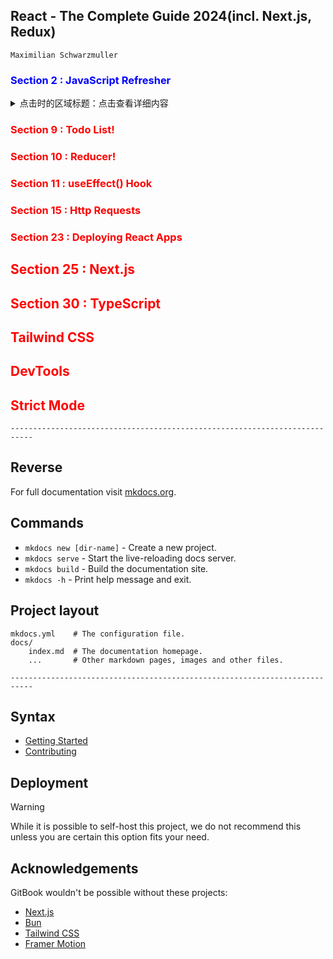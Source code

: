 ## React - The Complete Guide 2024(incl. Next.js, Redux)

`Maximilian Schwarzmuller`

### **<font color=blue>Section 2 : JavaScript Refresher</font>**

<details>
  <summary>点击时的区域标题：点击查看详细内容</summary>
    <p> - 测试 测试测试</p>
    <p> - 测试 测试测试</p>
    <code> title，value，callBack 可以缺省 </code>
</details>

### **<font color=red>Section 9 : Todo List!</font>**

### **<font color=red>Section 10 : Reducer!</font>**

### **<font color=red>Section 11 : useEffect() Hook</font>**

### **<font color=red>Section 15 : Http Requests</font>**

### **<font color=red>Section 23 : Deploying React Apps</font>**

## **<font color=red>Section 25 : Next.js</font>**

## **<font color=red>Section 30 : TypeScript</font>**

## **<font color=red>Tailwind CSS</font>**

## **<font color=red>DevTools</font>**

## **<font color=red>Strict Mode</font>**

```
---------------------------------------------------------------------------
```

## Reverse

For full documentation visit [mkdocs.org](https://www.mkdocs.org).

## Commands

- `mkdocs new [dir-name]` - Create a new project.
- `mkdocs serve` - Start the live-reloading docs server.
- `mkdocs build` - Build the documentation site.
- `mkdocs -h` - Print help message and exit.

## Project layout

    mkdocs.yml    # The configuration file.
    docs/
        index.md  # The documentation homepage.
        ...       # Other markdown pages, images and other files.

```
---------------------------------------------------------------------------
```

## Syntax

- [Getting Started](#getting-started)
- [Contributing](#contributing)

## Deployment

> [!WARNING]  
> While it is possible to self-host this project, we do not recommend this unless you are certain this option fits your need.

## Acknowledgements

GitBook wouldn't be possible without these projects:

- [Next.js](https://nextjs.org/)
- [Bun](https://bun.sh/)
- [Tailwind CSS](https://tailwindcss.com/)
- [Framer Motion](https://www.npmjs.com/package/framer-motion)
